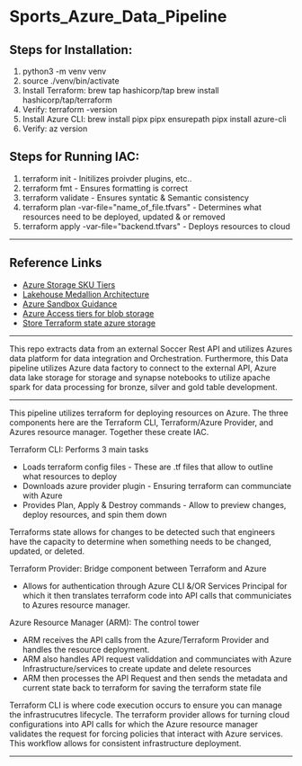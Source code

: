 # Sports_Azure_Data_Pipeline


## Steps for Installation:

1. python3 -m venv venv
2. source ./venv/bin/activate
3. Install Terraform:
    brew tap hashicorp/tap
    brew install hashicorp/tap/terraform
4. Verify:  terraform -version
5. Install Azure CLI:
    brew install pipx
    pipx ensurepath
    pipx install azure-cli
6. Verify: az version


## Steps for Running IAC:
1. terraform init   - Initilizes proivder plugins, etc..
2. terraform fmt    - Ensures formatting is correct
3. terraform validate    - Ensures syntatic & Semantic consistency
4. terraform plan -var-file="name_of_file.tfvars"   - Determines what resources need to be deployed, updated & or removed
5. terraform apply -var-file="backend.tfvars"       - Deploys resources to cloud

---------------------------------------------------------------------------------------------------------------------------------------------------------

## Reference Links
- [Azure Storage SKU Tiers](https://learn.microsoft.com/en-us/azure/search/search-sku-tier)
- [Lakehouse Medallion Architecture](https://learn.microsoft.com/en-us/azure/databricks/lakehouse/medallion)
- [Azure Sandbox Guidance](https://learn.microsoft.com/en-us/azure/architecture/guide/azure-sandbox/azure-sandbox)
- [Azure Access tiers for blob storage](https://learn.microsoft.com/en-us/azure/storage/blobs/access-tiers-overview)
- [Store Terraform state azure storage](https://learn.microsoft.com/en-us/azure/developer/terraform/store-state-in-azure-storage?tabs=azure-cli)




---------------------------------------------------------------------------------------------------------------------------------------------------------
This repo extracts data from an external Soccer Rest API and utilizes Azures data platform for data integration and Orchestration. Furthermore, this Data pipeline utilizes Azure data factory to connect to the external API, Azure data lake storage for storage and synapse notebooks to utilize apache spark for data processing for bronze, silver and gold table development.


-------------------------------------------------------------------------------------------------------------------------------------------------------------

This pipeline utilizes terraform for deploying resources on Azure. The three components here are the Terraform CLI, Terraform/Azure Provider, and Azures resource manager. Together these create IAC. 

Terraform CLI: Performs 3 main tasks

 - Loads terraform config files - These are .tf files that allow to outline what resources to deploy
 - Downloads azure provider plugin - Ensuring terraform can communciate with Azure
 - Provides Plan, Apply & Destroy commands - Allow to preview changes, deploy resources, and spin them down

Terraforms state allows for changes to be detected such that engineers have the capacity to determine when something needs to be changed, updated, or deleted. 

Terraform Provider: Bridge component between Terraform and Azure

 - Allows for authentication through Azure CLI &/OR Services Principal for which it then translates terraform code into API calls that communiciates to Azures resource manager.  

Azure Resource Manager (ARM): The control tower

 - ARM receives the API calls from the Azure/Terraform Provider and handles the resource deployment.
 - ARM also handles API request validdation and communciates with Azure Infrastructure/services to create update and delete resources
 - ARM then processes the API Request and then sends the metadata and current state back to terraform for saving the terraform state file


Terraform CLI is where code execution occurs to ensure you can manage the infrastrucutres lifecycle. The terraform provider allows for turning cloud configurations into API calls for which the Azure resource manager validates the request for forcing policies that interact with Azure services. This workflow allows for consistent infrastructure deployment.

-------------------------------------------------------------------------------------------------------------------------------------------------------------



